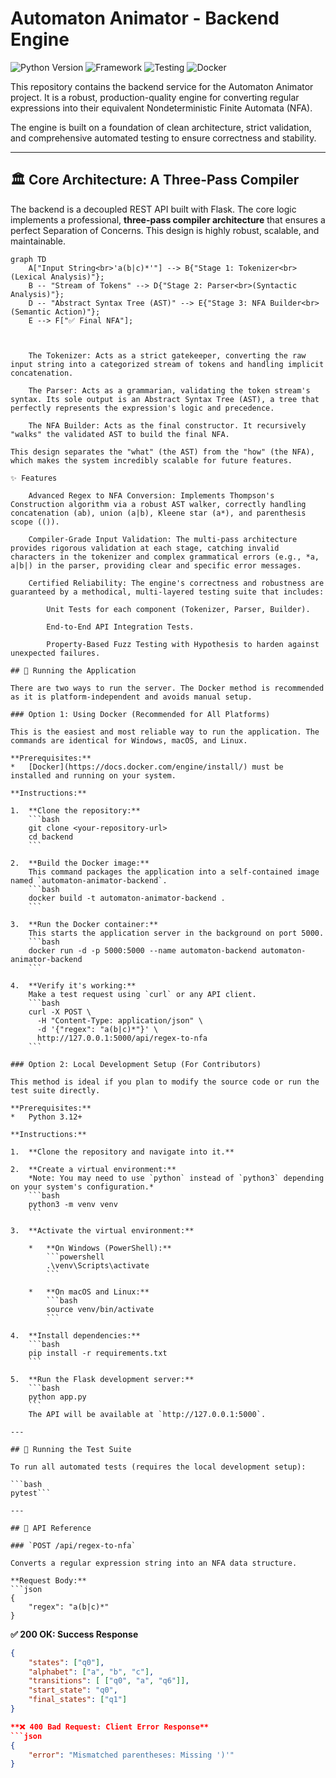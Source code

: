 # Automaton Animator - Backend Engine

![Python Version](https://img.shields.io/badge/python-3.12-blue)
![Framework](https://img.shields.io/badge/Flask-2.0-black)
![Testing](https'img.shields.io/badge/tests-passing-brightgreen)
![Docker](https://img.shields.io/badge/Docker-ready-blue?logo=docker)

This repository contains the backend service for the Automaton Animator project. It is a robust, production-quality engine for converting regular expressions into their equivalent Nondeterministic Finite Automata (NFA).

The engine is built on a foundation of clean architecture, strict validation, and comprehensive automated testing to ensure correctness and stability.

---

## 🏛️ Core Architecture: A Three-Pass Compiler

The backend is a decoupled REST API built with Flask. The core logic implements a professional, **three-pass compiler architecture** that ensures a perfect Separation of Concerns. This design is highly robust, scalable, and maintainable.

```mermaid
graph TD
    A["Input String<br>'a(b|c)*'"] --> B{"Stage 1: Tokenizer<br>(Lexical Analysis)"};
    B -- "Stream of Tokens" --> D{"Stage 2: Parser<br>(Syntactic Analysis)"};
    D -- "Abstract Syntax Tree (AST)" --> E{"Stage 3: NFA Builder<br>(Semantic Action)"};
    E --> F["✅ Final NFA"];

  

    The Tokenizer: Acts as a strict gatekeeper, converting the raw input string into a categorized stream of tokens and handling implicit concatenation.

    The Parser: Acts as a grammarian, validating the token stream's syntax. Its sole output is an Abstract Syntax Tree (AST), a tree that perfectly represents the expression's logic and precedence.

    The NFA Builder: Acts as the final constructor. It recursively "walks" the validated AST to build the final NFA.

This design separates the "what" (the AST) from the "how" (the NFA), which makes the system incredibly scalable for future features.

✨ Features

    Advanced Regex to NFA Conversion: Implements Thompson's Construction algorithm via a robust AST walker, correctly handling concatenation (ab), union (a|b), Kleene star (a*), and parenthesis scope (()).

    Compiler-Grade Input Validation: The multi-pass architecture provides rigorous validation at each stage, catching invalid characters in the tokenizer and complex grammatical errors (e.g., *a, a|b|) in the parser, providing clear and specific error messages.

    Certified Reliability: The engine's correctness and robustness are guaranteed by a methodical, multi-layered testing suite that includes:

        Unit Tests for each component (Tokenizer, Parser, Builder).

        End-to-End API Integration Tests.

        Property-Based Fuzz Testing with Hypothesis to harden against unexpected failures.

## 🚀 Running the Application

There are two ways to run the server. The Docker method is recommended as it is platform-independent and avoids manual setup.

### Option 1: Using Docker (Recommended for All Platforms)

This is the easiest and most reliable way to run the application. The commands are identical for Windows, macOS, and Linux.

**Prerequisites:**
*   [Docker](https://docs.docker.com/engine/install/) must be installed and running on your system.

**Instructions:**

1.  **Clone the repository:**
    ```bash
    git clone <your-repository-url>
    cd backend
    ```

2.  **Build the Docker image:**
    This command packages the application into a self-contained image named `automaton-animator-backend`.
    ```bash
    docker build -t automaton-animator-backend .
    ```

3.  **Run the Docker container:**
    This starts the application server in the background on port 5000.
    ```bash
    docker run -d -p 5000:5000 --name automaton-backend automaton-animator-backend
    ```

4.  **Verify it's working:**
    Make a test request using `curl` or any API client.
    ```bash
    curl -X POST \
      -H "Content-Type: application/json" \
      -d '{"regex": "a(b|c)*"}' \
      http://127.0.0.1:5000/api/regex-to-nfa
    ```

### Option 2: Local Development Setup (For Contributors)

This method is ideal if you plan to modify the source code or run the test suite directly.

**Prerequisites:**
*   Python 3.12+

**Instructions:**

1.  **Clone the repository and navigate into it.**

2.  **Create a virtual environment:**
    *Note: You may need to use `python` instead of `python3` depending on your system's configuration.*
    ```bash
    python3 -m venv venv
    ```

3.  **Activate the virtual environment:**

    *   **On Windows (PowerShell):**
        ```powershell
        .\venv\Scripts\activate
        ```

    *   **On macOS and Linux:**
        ```bash
        source venv/bin/activate
        ```

4.  **Install dependencies:**
    ```bash
    pip install -r requirements.txt
    ```

5.  **Run the Flask development server:**
    ```bash
    python app.py
    ```
    The API will be available at `http://127.0.0.1:5000`.

---

## 🧪 Running the Test Suite

To run all automated tests (requires the local development setup):

```bash
pytest```

---

## 📜 API Reference

### `POST /api/regex-to-nfa`

Converts a regular expression string into an NFA data structure.

**Request Body:**
```json
{
    "regex": "a(b|c)*"
}
```

**✅ 200 OK: Success Response**
```json
{
    "states": ["q0"],
    "alphabet": ["a", "b", "c"],
    "transitions": [ ["q0", "a", "q6"]],
    "start_state": "q0",
    "final_states": ["q1"]
}

**❌ 400 Bad Request: Client Error Response**
```json
{
    "error": "Mismatched parentheses: Missing ')'"
}
```

